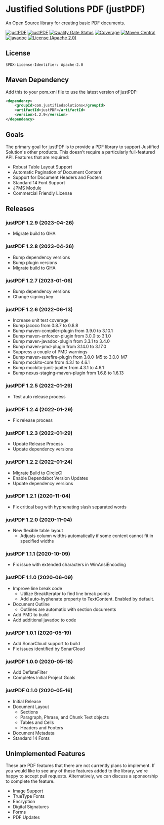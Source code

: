 # Justified Solutions PDF (justPDF)

An Open Source library for creating basic PDF documents.

[![justPDF](https://github.com/justifiedsolutions/justPDF/actions/workflows/validate.yml/badge.svg?branch=main)](https://github.com/justifiedsolutions/justPDF/actions/workflows/validate.yml)
[![justPDF](https://github.com/justifiedsolutions/justPDF/actions/workflows/deploy.yml/badge.svg?branch=main)](https://github.com/justifiedsolutions/justPDF/actions/workflows/deploy.yml)
[![Quality Gate Status](https://sonarcloud.io/api/project_badges/measure?project=com.justifiedsolutions%3AjustPDF&metric=alert_status)](https://sonarcloud.io/dashboard?id=com.justifiedsolutions%3AjustPDF)
[![Coverage](https://sonarcloud.io/api/project_badges/measure?project=com.justifiedsolutions%3AjustPDF&metric=coverage)](https://sonarcloud.io/dashboard?id=com.justifiedsolutions%3AjustPDF)
[![Maven Central](https://img.shields.io/maven-central/v/com.justifiedsolutions/justPDF?color=green)](https://maven-badges.herokuapp.com/maven-central/com.justifiedsolutions/justPDF)
[![javadoc](https://javadoc.io/badge2/com.justifiedsolutions/justPDF/javadoc.svg)](https://javadoc.io/doc/com.justifiedsolutions/justPDF)
[![License (Apache 2.0)](https://img.shields.io/badge/license-Apache%202.0-blue)](http://www.apache.org/licenses/LICENSE-2.0.txt)

## License

`SPDX-License-Identifier: Apache-2.0`

## Maven Dependency

Add this to your pom.xml file to use the latest version of justPDF:

```xml
<dependency>
    <groupId>com.justifiedsolutions</groupId>
    <artifactId>justPDF</artifactId>
    <version>1.2.9</version>
</dependency>
```

## Goals

The primary goal for justPDF is to provide a PDF library to support Justified Solution's other products. This doesn't require a particularly full-featured API. Features that are required:

* Robust Table Layout Support
* Automatic Pagination of Document Content
* Support for Document Headers and Footers
* Standard 14 Font Support
* JPMS Module
* Commercial Friendly License

## Releases

### justPDF 1.2.9 (2023-04-26)

* Migrate build to GHA

### justPDF 1.2.8 (2023-04-26)

* Bump dependency versions
* Bump plugin versions
* Migrate build to GHA

### justPDF 1.2.7 (2023-01-06)

* Bump dependency versions
* Change signing key

### justPDF 1.2.6 (2022-06-13)

* Increase unit test coverage
* Bump jacoco from 0.8.7 to 0.8.8
* Bump maven-compiler-plugin from 3.9.0 to 3.10.1
* Bump maven-enforcer-plugin from 3.0.0 to 3.1.0
* Bump maven-javadoc-plugin from 3.3.1 to 3.4.0
* Bump maven-pmd-plugin from 3.14.0 to 3.17.0
* Suppress a couple of PMD warnings
* Bump maven-surefire-plugin from 3.0.0-M5 to 3.0.0-M7
* Bump mockito-core from 4.3.1 to 4.6.1
* Bump mockito-junit-jupiter from 4.3.1 to 4.6.1
* Bump nexus-staging-maven-plugin from 1.6.8 to 1.6.13

### justPDF 1.2.5 (2022-01-29)

* Test auto release process

### justPDF 1.2.4 (2022-01-29)

* Fix release process

### justPDF 1.2.3 (2022-01-29)

* Update Release Process
* Update dependency versions

### justPDF 1.2.2 (2022-01-24)

* Migrate Build to CircleCI
* Enable Dependabot Version Updates
* Update dependency versions

### justPDF 1.2.1 (2020-11-04)

* Fix critical bug with hyphenating slash separated words

### justPDF 1.2.0 (2020-11-04)

* New flexible table layout
  * Adjusts column widths automatically if some content cannot fit in specified widths

### justPDF 1.1.1 (2020-10-09)

* Fix issue with extended characters in WinAnsiEncoding

### justPDF 1.1.0 (2020-06-09)

* Improve line break code
  * Utilize BreakIterator to find line break points
  * Add auto-hyphenate property to TextContent. Enabled by default.
* Document Outline
  * Outlines are automatic with section documents
* Add PMD to build
* Add additional javadoc to code

### justPDF 1.0.1 (2020-05-19)

* Add SonarCloud support to build
* Fix issues identified by SonarCloud

### justPDF 1.0.0 (2020-05-18)

* Add DeflateFilter
* Completes Initial Project Goals

### justPDF 0.1.0 (2020-05-16)

* Initial Release
* Document Layout
  * Sections
  * Paragraph, Phrase, and Chunk Text objects
  * Tables and Cells
  * Headers and Footers
* Document Metadata
* Standard 14 Fonts

## Unimplemented Features

These are PDF features that there are not currently plans to implement. If you would like to see any of these features added to the library, we're happy to accept pull requests. Alternatively, we can discuss a sponsorship to complete the feature.

* Image Support
* TrueType Fonts
* Encryption
* Digital Signatures
* Forms
* PDF Updates
